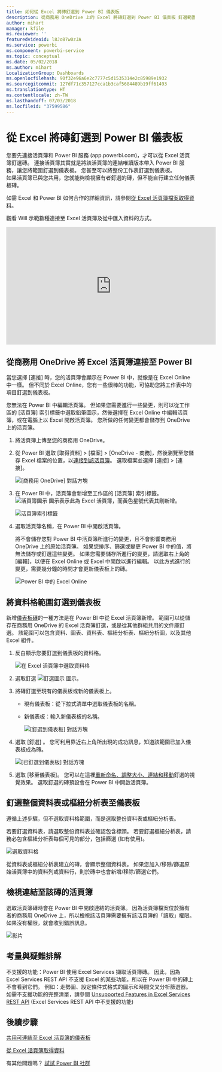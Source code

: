 ```yaml
---
title: 如何從 Excel 將磚釘選到 Power BI 儀表板
description: 從商務用 OneDrive 上的 Excel 將磚釘選到 Power BI 儀表板 釘選範圍、圖表、資料表
author: mihart
manager: kfile
ms.reviewer: ''
featuredvideoid: l8JoB7w0zJA
ms.service: powerbi
ms.component: powerbi-service
ms.topic: conceptual
ms.date: 05/02/2018
ms.author: mihart
LocalizationGroup: Dashboards
ms.openlocfilehash: 90f32e96a6e2c7777c5d1535314e2c85989e1932
ms.sourcegitcommit: 127df71c357127cca1b3caf5684489b19ff61493
ms.translationtype: HT
ms.contentlocale: zh-TW
ms.lasthandoff: 07/03/2018
ms.locfileid: "37599586"
---
```

# <a name="pin-a-tile-to-a-power-bi-dashboard-from-excel"></a>從 Excel 將磚釘選到 Power BI 儀表板
您要先連接活頁簿和 Power BI 服務 (app.powerbi.com)，才可以從 Excel 活頁簿釘選磚。 連接活頁簿其實就是將該活頁簿的連結唯讀版本帶入 Power BI 服務，讓您將範圍釘選到儀表板。 您甚至可以將整份工作表釘選到儀表板。  
如果活頁簿已與您共用，您就能夠檢視擁有者釘選的磚，但不能自行建立任何儀表板磚。 

如需 Excel 和 Power BI 如何合作的詳細資訊，請參閱[從 Excel 活頁簿檔案取得資料](http://go.microsoft.com/fwlink/?LinkID=521962)。

觀看 Will 示範數種連接至 Excel 活頁簿及從中匯入資料的方式。

<iframe width="560" height="315" src="https://www.youtube.com/embed/l8JoB7w0zJA" frameborder="0" allowfullscreen></iframe>

## <a name="connect-your-excel-workbook-from-onedrive-for-business-to-power-bi"></a>從商務用 OneDrive 將 Excel 活頁簿連接至 Power BI
當您選擇 [連接] 時，您的活頁簿會顯示在 Power BI 中，就像是在 Excel Online 中一樣。 但不同於 Excel Online，您有一些很棒的功能，可協助您將工作表中的項目釘選到儀表板。

您無法在 Power BI 中編輯活頁簿。 但如果您需要進行一些變更，則可以從工作區的 [活頁簿] 索引標籤中選取鉛筆圖示，然後選擇在 Excel Online 中編輯活頁簿，或在電腦上以 Excel 開啟活頁簿。 您所做的任何變更都會儲存到 OneDrive 上的活頁簿。

1. 將活頁簿上傳至您的商務用 OneDrive。

2. 從 Power BI 選取 [取得資料] > [檔案] > [OneDrive - 商務]，然後瀏覽至您儲存 Excel 檔案的位置，以[連接到該活頁簿](service-excel-workbook-files.md)。 選取檔案並選擇 [連接] > [連接]。

    ![[商務用 OneDrive] 對話方塊](media/service-dashboard-pin-tile-from-excel/power-bi-connect.png)

3. 在 Power BI 中，活頁簿會新增至工作區的 [活頁簿] 索引標籤。  ![活頁簿圖示](media/service-dashboard-pin-tile-from-excel/pbi_workbookicon.png) 圖示表示此為 Excel 活頁簿，而黃色星號代表其剛新增。
    
    ![活頁簿索引標籤](media/service-dashboard-pin-tile-from-excel/power-bi-workbooks.png)
4. 選取活頁簿名稱，在 Power BI 中開啟活頁簿。

    將不會儲存您對 Power BI 中活頁簿所進行的變更，且不會影響商務用 OneDrive 上的原始活頁簿。 如果您排序、篩選或變更 Power BI 中的值，將無法儲存或釘選這些變更。 如果您需要儲存所進行的變更，請選取右上角的 [編輯]，以便在 Excel Online 或 Excel 中開啟以進行編輯。 以此方式進行的變更，需要幾分鐘的時間才會更新儀表板上的磚。
   
    ![Power BI 中的 Excel Online](media/service-dashboard-pin-tile-from-excel/power-bi-opened.png)

## <a name="pin-a-range-of-cells-to-a-dashboard"></a>將資料格範圍釘選到儀表板
新增[儀表板磚](service-dashboard-tiles.md)的一種方法是在 Power BI 中從 Excel 活頁簿新增。 範圍可以從儲存在商務用 OneDrive 的 Excel 活頁簿釘選，或是從其他群組共用的文件庫釘選。 該範圍可以包含資料、圖表、資料表、樞紐分析表、樞紐分析圖，以及其他 Excel 組件。

1. 反白顯示您要釘選到儀表板的資料格。
   
    ![在 Excel 活頁簿中選取資料格](media/service-dashboard-pin-tile-from-excel/pbi_selectrange.png)
2. 選取釘選 ![釘選圖示](media/service-dashboard-pin-tile-from-excel/pbi_pintile_small.png) 圖示。 
3. 將磚釘選至現有的儀表板或新的儀表板上。 
   
   * 現有儀表板：從下拉式清單中選取儀表板的名稱。
   * 新儀表板：輸入新儀表板的名稱。
   
     ![[釘選到儀表板] 對話方塊](media/service-dashboard-pin-tile-from-excel/pbi_dashdialog1.png)
4. 選取 [釘選] 。 您可利用靠近右上角所出現的成功訊息，知道該範圍已加入儀表板成為磚。 
   
    ![[已釘選到儀表板] 對話方塊](media/service-dashboard-pin-tile-from-excel/power-bi-go-to-dashboard.png)
5. 選取 [移至儀表板]。 您可以在這裡[重新命名、調整大小、連結和移動](service-dashboard-edit-tile.md)釘選的視覺效果。 選取釘選的磚預設會在 Power BI 中開啟活頁簿。

## <a name="pin-an-entire-table-or-pivottable-to-a-dashboard"></a>釘選整個資料表或樞紐分析表至儀表板
遵循上述步驟，但不選取資料格範圍，而是選取整份資料表或樞紐分析表。

若要釘選資料表，請選取整份資料表並確認包含標頭。  若要釘選樞紐分析表，請務必包含樞紐分析表每個可見的部分，包括篩選 (如有使用)。

 ![選取資料格](media/service-dashboard-pin-tile-from-excel/pbi_selecttable.png)

從資料表或樞紐分析表建立的磚，會顯示整個資料表。  如果您加入/移除/篩選原始活頁簿中的資料列或資料行，則於磚中也會新增/移除/篩選它們。

## <a name="view-the-workbook-linked-to-the-tile"></a>檢視連結至該磚的活頁簿
選取活頁簿磚時會在 Power BI 中開啟連結的活頁簿。 因為活頁簿檔案位於擁有者的商務用 OneDrive 上，所以檢視該活頁簿需要擁有該活頁簿的「讀取」權限。 如果沒有權限，就會收到錯誤訊息。  

 ![影片](media/service-dashboard-pin-tile-from-excel/pin-from-excel.gif)

## <a name="considerations-and-troubleshooting"></a>考量與疑難排解
不支援的功能：Power BI 使用 Excel Services 擷取活頁簿磚。 因此，因為 Excel Services REST API 不支援 Excel 的某些功能，所以在 Power BI 中的磚上不會看到它們。 例如：走勢圖、設定條件式格式的圖示和時間交叉分析篩選器。 如需不支援功能的完整清單，請參閱 [Unsupported Features in Excel Services REST API](http://msdn.microsoft.com/library/office/ff394477.aspx) (Excel Services REST API 中不支援的功能)

## <a name="next-steps"></a>後續步驟
[共用可連結至 Excel 活頁簿的儀表板](service-share-dashboard-that-links-to-excel-onedrive.md)

[從 Excel 活頁簿取得資料](service-excel-workbook-files.md)

有其他問題嗎？ [試試 Power BI 社群](http://community.powerbi.com/)

